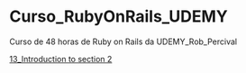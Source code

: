 # Curso_RubyOnRails_UDEMY
 Curso de 48 horas de Ruby on Rails da UDEMY_Rob_Percival
 
[13_Introduction to section 2]()
